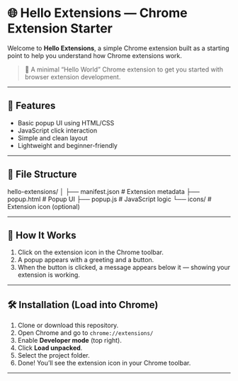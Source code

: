 # 🌐 Hello Extensions — Chrome Extension Starter

Welcome to **Hello Extensions**, a simple Chrome extension built as a starting point to help you understand how Chrome extensions work.

> 🔧 A minimal “Hello World” Chrome extension to get you started with browser extension development.

---

## 🚀 Features

- Basic popup UI using HTML/CSS
- JavaScript click interaction
- Simple and clean layout
- Lightweight and beginner-friendly

---

## 📁 File Structure

hello-extensions/
│
├── manifest.json # Extension metadata
├── popup.html # Popup UI
├── popup.js # JavaScript logic
└── icons/ # Extension icon (optional)

---

## 🧠 How It Works

1. Click on the extension icon in the Chrome toolbar.
2. A popup appears with a greeting and a button.
3. When the button is clicked, a message appears below it — showing your extension is working.

---

## 🛠️ Installation (Load into Chrome)

1. Clone or download this repository.
2. Open Chrome and go to `chrome://extensions/`
3. Enable **Developer mode** (top right).
4. Click **Load unpacked**.
5. Select the project folder.
6. Done! You’ll see the extension icon in your Chrome toolbar.

---
